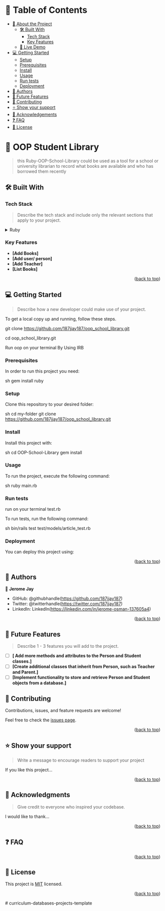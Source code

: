 # 📗 Table of Contents

- [📖 About the Project](#about-project)
  - [🛠 Built With](#built-with)
    - [Tech Stack](#tech-stack)
    - [Key Features](#key-features)
  - [🚀 Live Demo](#live-demo)
- [💻 Getting Started](#getting-started)
  - [Setup](#setup)
  - [Prerequisites](#prerequisites)
  - [Install](#install)
  - [Usage](#usage)
  - [Run tests](#run-tests)
  - [Deployment](#triangular_flag_on_post-deployment)
- [👥 Authors](#authors)
- [🔭 Future Features](#future-features)
- [🤝 Contributing](#contributing)
- [⭐️ Show your support](#support)
- [🙏 Acknowledgements](#acknowledgements)
- [❓ FAQ](#faq)
- [📝 License](#license)

<!-- PROJECT DESCRIPTION -->

# 📖 OOP Student Library <a name="about-project"></a>

> this Ruby-OOP-School-Library could be used as a tool for a school or university librarian to record what books are available and who has borrowed them recently

## 🛠 Built With <a name="built-with"></a>

### Tech Stack <a name="tech-stack"></a>

> Describe the tech stack and include only the relevant sections that apply to your project.

<details>
  <summary>Ruby</summary>
  <ul>
    <li><a href="https://www.ruby-lang.org/en/">Ruby</a></li>
  </ul>
</details>

<!-- Features -->

### Key Features <a name="key-features"></a>

- **[Add Books]**
- **[Add user/ person]**
- **[Add Teacher]**
- **[List Books]**

<p align="right">(<a href="#readme-top">back to top</a>)</p>

<!-- GETTING STARTED -->

## 💻 Getting Started <a name="getting-started"></a>

> Describe how a new developer could make use of your project.

To get a local copy up and running, follow these steps.

git clone https://github.com/187jjay187/oop_school_library.git <Your-Build-Directory>

cd oop_school_library.git

Run oop on your terminal By Using IRB

### Prerequisites

In order to run this project you need:

sh
 gem install ruby


### Setup

Clone this repository to your desired folder:

sh
  cd my-folder
  git clone https://github.com/187jjay187/oop_school_library.git

### Install

Install this project with:

sh
  cd OOP-School-Library
  gem install

### Usage

To run the project, execute the following command:

sh
  ruby main.rb

### Run tests

run on your terminal test.rb

To run tests, run the following command:

sh
  bin/rails test test/models/article_test.rb

### Deployment

You can deploy this project using:

<!--
Example:

```sh

```
 -->

<p align="right">(<a href="#readme-top">back to top</a>)</p>

<!-- AUTHORS -->

## 👥 Authors <a name="authors"></a>

👤 **Jerome Jay**

- GitHub: @githubhandle(https://github.com/187jjay187)
- Twitter: @twitterhandle(https://twitter.com/187jjay187)
- LinkedIn: LinkedIn(https://linkedin.com/in/jerome-osman-137605a4)

<p align="right">(<a href="#readme-top">back to top</a>)</p>

<!-- FUTURE FEATURES -->

## 🔭 Future Features <a name="future-features"></a>

> Describe 1 - 3 features you will add to the project.

- [ ] **[ Add more methods and attributes to the Person and Student classes.]**
- [ ] **[Create additional classes that inherit from Person, such as Teacher and Parent.]**
- [ ] **[Implement functionality to store and retrieve Person and Student objects from a database.]**

<!-- CONTRIBUTING -->

## 🤝 Contributing <a name="contributing"></a>

Contributions, issues, and feature requests are welcome!

Feel free to check the [issues page](https://github.com/187jjay187/oop_school_library/issues).

<p align="right">(<a href="#readme-top">back to top</a>)</p>

<!-- SUPPORT -->

## ⭐️ Show your support <a name="support"></a>

> Write a message to encourage readers to support your project

If you like this project...

<p align="right">(<a href="#readme-top">back to top</a>)</p>

<!-- ACKNOWLEDGEMENTS -->

## 🙏 Acknowledgments <a name="acknowledgements"></a>

> Give credit to everyone who inspired your codebase.

I would like to thank...

<p align="right">(<a href="#readme-top">back to top</a>)</p>

<!-- FAQ (optional) -->

## ❓ FAQ <a name="faq"></a>

<p align="right">(<a href="#readme-top">back to top</a>)</p>

<!-- LICENSE -->

## 📝 License <a name="license"></a>

This project is [MIT](/MIT.md) licensed.

<p align="right">(<a href="#readme-top">back to top</a>)</p># curriculum-databases-projects-template